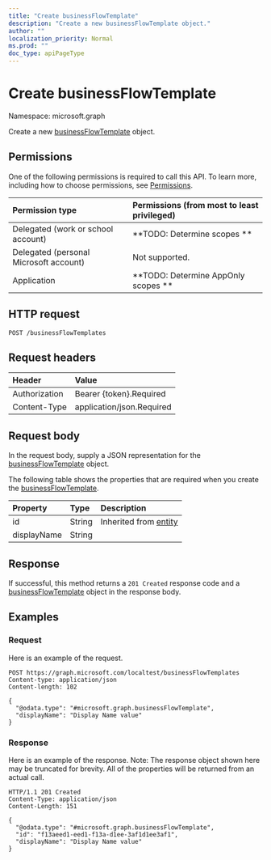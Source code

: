 ```yaml
---
title: "Create businessFlowTemplate"
description: "Create a new businessFlowTemplate object."
author: ""
localization_priority: Normal
ms.prod: ""
doc_type: apiPageType
---
```


# Create businessFlowTemplate

Namespace: microsoft.graph

Create a new [businessFlowTemplate](../resources/businessflowtemplate.md) object.

## Permissions
One of the following permissions is required to call this API. To learn more, including how to choose permissions, see [Permissions](/concepts/permissions-reference.md).

|Permission type|Permissions (from most to least privileged)|
|:---|:---|
|Delegated (work or school account)|**TODO: Determine scopes **|
|Delegated (personal Microsoft account)|Not supported.|
|Application|**TODO: Determine AppOnly scopes **|

## HTTP request
<!-- {
  "blockType": "ignored"
}
-->
``` http
POST /businessFlowTemplates
```

## Request headers
|Header|Value|
|:---|:---|
|Authorization|Bearer {token}.Required|
|Content-Type|application/json.Required|

## Request body
In the request body, supply a JSON representation for the [businessFlowTemplate](../resources/businessflowtemplate.md) object.

The following table shows the properties that are required when you create the [businessFlowTemplate](../resources/businessflowtemplate.md).

|Property|Type|Description|
|:---|:---|:---|
|id|String| Inherited from [entity](../resources/entity.md)|
|displayName|String||



## Response
If successful, this method returns a `201 Created` response code and a [businessFlowTemplate](../resources/businessflowtemplate.md) object in the response body.

## Examples

### Request
Here is an example of the request.
<!-- {
  "blockType": "request",
  "name": "create_businessflowtemplate_from_businessflowtemplates"
}
-->
``` http
POST https://graph.microsoft.com/localtest/businessFlowTemplates
Content-type: application/json
Content-length: 102

{
  "@odata.type": "#microsoft.graph.businessFlowTemplate",
  "displayName": "Display Name value"
}
```

### Response
Here is an example of the response. Note: The response object shown here may be truncated for brevity. All of the properties will be returned from an actual call.
<!-- {
  "blockType": "response",
  "truncated": true,
  "@odata.type": "microsoft.graph.businessflowtemplate"
}
-->
``` http
HTTP/1.1 201 Created
Content-Type: application/json
Content-Length: 151

{
  "@odata.type": "#microsoft.graph.businessFlowTemplate",
  "id": "f13aeed1-eed1-f13a-d1ee-3af1d1ee3af1",
  "displayName": "Display Name value"
}
```

